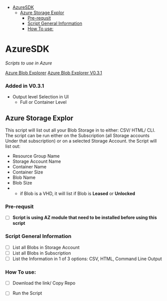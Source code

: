 - [AzureSDK](#azuresdk)
  * [Azure Storage Explor](#azure-storage-explor)
    + [Pre-requsit](#pre-requsit)
    + [Script General Information](#script-general-information)
    + [How To use:](#how-to-use)

# AzureSDK
*Scripts to use in Azure*

[Azure Blob Explorer](https://github.com/AdamRussak/AzureSDK/blob/master/azure_blob_explorer.ps1)
[Azure Blob Explorer V0.3.1](https://github.com/AdamRussak/AzureSDK/blob/master/azure_blob_explorerV0.3.1.ps1)

### Added in V0.3.1
- Output level Selection in UI
  * Full or Container Level

## Azure Storage Explor
This script will list out all your Blob Storage in to either: CSV/ HTML/ CLI.
The script can be run either on the Subscription (all Storage accounts Under that subscription) or on a selected Storage Account.
the Script will list out: 
- Resource Group Name
- Storage Account Name
- Container Name
- Container Size
- Blob Name
- Blob Size
- - if Blob is a VHD, it will list if Blob is **Leased** or **Unlocked**
### Pre-requsit
- [ ] **Script is using AZ module that need to be installed before using this script**
### Script General Information
  - [ ] List all Blobs in Storage Account
  - [ ] List all Blobs in Subscription
  - [ ] List the Information in 1 of 3 options: CSV, HTML, Command Line Output
### How To use:
  - [ ] Download the link/ Copy Repo
  - [ ] Run the Script
  
